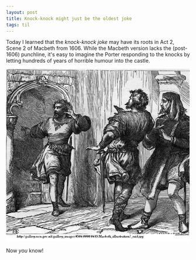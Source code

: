 ```yaml
---
layout: post
title: Knock-knock might just be the oldest joke
tags: til
---
```


Today I learned that the _knock-knock joke_ may have its roots in Act 2, Scene 2 of Macbeth from 1606. While the Macbeth version lacks the (post-1606) punchline, it's easy to imagine the Porter responding to the knocks by letting hundreds of years of horrible humour into the castle.

![The Porter](/images/the-porter.jpg)

Now *you* know!
